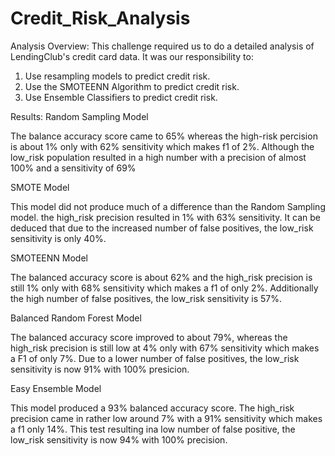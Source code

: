 # Credit_Risk_Analysis

Analysis Overview:
This challenge required us to do a detailed analysis of LendingClub's credit card data. It was our responsibility to:
  1. Use resampling models to predict credit risk. 
  2. Use the SMOTEENN Algorithm to predict credit risk.
  3. Use Ensemble Classifiers to predict credit risk. 

Results: 
Random Sampling Model

The balance accuracy score came to 65% whereas the high-risk percision is about 1% only with 62% sensitivity which makes f1 of 2%. Although the low_risk population resulted in a high number with a precision of almost 100% and a sensitivity of 69%

SMOTE Model

This model did not produce much of a difference than the Random Sampling model. the high_risk precision resulted in 1% with 63% sensitivity. It can be deduced that due to the increased number of false positives, the low_risk sensitivity is only 40%.

SMOTEENN Model

The balanced accuracy score is about 62% and the high_risk precision is still 1% only with 68% sensitivity which makes a f1 of only 2%. Additionally the high number of false positives, the low_risk sensitivity is 57%.

Balanced Random Forest Model

The balanced accuracy score improved to about 79%, whereas the high_risk precision is still low at 4% only with 67% sensitivity which makes a F1 of only 7%. Due to a lower number of false positives, the low_risk sensitivity is now 91% with 100% presicion.

Easy Ensemble Model

This model produced a 93% balanced accuracy score. The high_risk precision came in rather low around 7% with a 91% sensitivity which makes a f1 only 14%. This test resulting ina  low number of false positive, the low_risk sensitivity is now 94% with 100% precision. 


